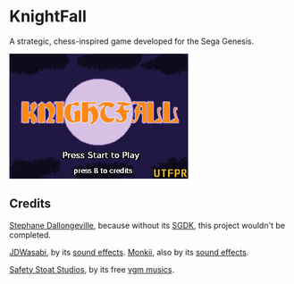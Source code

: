 # KnightFall

A strategic, chess-inspired game developed for the Sega Genesis.

![image](game/res/gfx/background/background_init.png)

## Credits

[Stephane Dallongeville](https://github.com/Stephane-D), because without its [SGDK](https://github.com/Stephane-D/SGDK), this project wouldn't be completed.

[JDWasabi](https://jdwasabi.itch.io/), by its [sound effects](https://jdwasabi.itch.io/8-bit-16-bit-sound-effects-pack). 
[Monkii](https://monkii-man.itch.io/), also by its [sound effects](https://monkii-man.itch.io/chess-peice-dungeon-assets).

[Safety Stoat Studios](https://itch.io/profile/safetystoatstudios), by its free [vgm musics](https://safetystoatstudios.itch.io/free-vgms).


